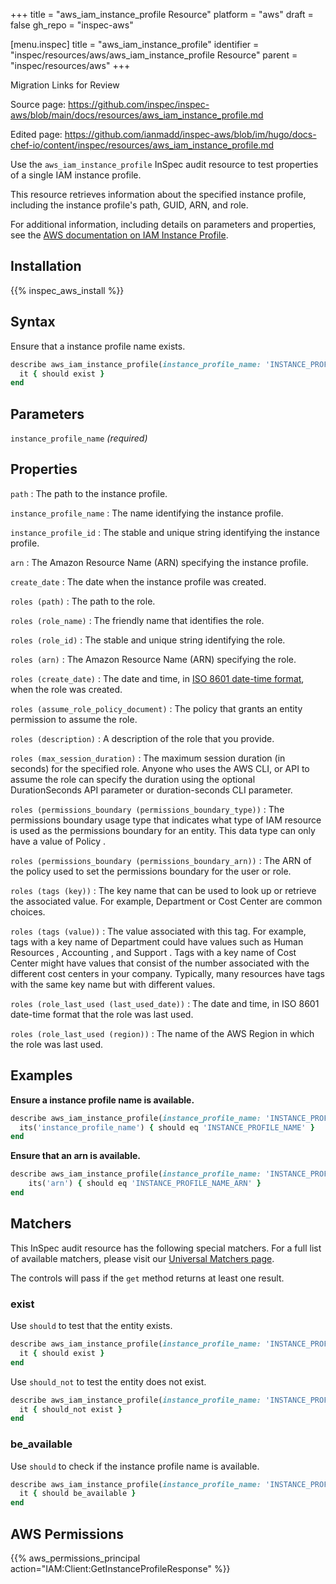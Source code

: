 +++
title = "aws_iam_instance_profile Resource"
platform = "aws"
draft = false
gh_repo = "inspec-aws"

[menu.inspec]
title = "aws_iam_instance_profile"
identifier = "inspec/resources/aws/aws_iam_instance_profile Resource"
parent = "inspec/resources/aws"
+++

<div class="admonition-note">
<p class="admonition-note-title">Migration Links for Review</p>
<div class="admonition-note-text">
<p>Source page: <a href="https://github.com/inspec/inspec-aws/blob/main/docs/resources/aws_iam_instance_profile.md">https://github.com/inspec/inspec-aws/blob/main/docs/resources/aws_iam_instance_profile.md</a></p>
<p>Edited page: <a href="https://github.com/ianmadd/inspec-aws/blob/im/hugo/docs-chef-io/content/inspec/resources/aws_iam_instance_profile.md">https://github.com/ianmadd/inspec-aws/blob/im/hugo/docs-chef-io/content/inspec/resources/aws_iam_instance_profile.md</a></p>
</div>
</div>


Use the `aws_iam_instance_profile` InSpec audit resource to test properties of a single IAM instance profile.

This resource retrieves information about the specified instance profile, including the instance profile's path, GUID, ARN, and role.

For additional information, including details on parameters and properties, see the [AWS documentation on IAM Instance Profile](https://docs.aws.amazon.com/AWSCloudFormation/latest/UserGuide/aws-resource-iam-instanceprofile.html).

## Installation

{{% inspec_aws_install %}}

## Syntax

Ensure that a instance profile name exists.

```ruby
describe aws_iam_instance_profile(instance_profile_name: 'INSTANCE_PROFILE_NAME') do
  it { should exist }
end
```

## Parameters

`instance_profile_name` _(required)_

## Properties

`path`
: The path to the instance profile.

`instance_profile_name`
: The name identifying the instance profile.

`instance_profile_id`
: The stable and unique string identifying the instance profile.

`arn`
: The Amazon Resource Name (ARN) specifying the instance profile.

`create_date`
: The date when the instance profile was created.

`roles (path)`
: The path to the role.

`roles (role_name)`
: The friendly name that identifies the role.

`roles (role_id)`
: The stable and unique string identifying the role.

`roles (arn)`
: The Amazon Resource Name (ARN) specifying the role.

`roles (create_date)`
: The date and time, in [ISO 8601 date-time format](https://www.iso.org/iso-8601-date-and-time-format.html), when the role was created.

`roles (assume_role_policy_document)`
: The policy that grants an entity permission to assume the role.

`roles (description)`
: A description of the role that you provide.

`roles (max_session_duration)`
: The maximum session duration (in seconds) for the specified role. Anyone who uses the AWS CLI, or API to assume the role can specify the duration using the optional DurationSeconds API parameter or duration-seconds CLI parameter.

`roles (permissions_boundary (permissions_boundary_type))`
: The permissions boundary usage type that indicates what type of IAM resource is used as the permissions boundary for an entity. This data type can only have a value of Policy .

`roles (permissions_boundary (permissions_boundary_arn))`
: The ARN of the policy used to set the permissions boundary for the user or role.

`roles (tags (key))`
: The key name that can be used to look up or retrieve the associated value. For example, Department or Cost Center are common choices.

`roles (tags (value))`
: The value associated with this tag. For example, tags with a key name of Department could have values such as Human Resources , Accounting , and Support . Tags with a key name of Cost Center might have values that consist of the number associated with the different cost centers in your company. Typically, many resources have tags with the same key name but with different values.

`roles (role_last_used (last_used_date))`
: The date and time, in ISO 8601 date-time format that the role was last used.

`roles (role_last_used (region))`
: The name of the AWS Region in which the role was last used.

## Examples

**Ensure a instance profile name is available.**

```ruby
describe aws_iam_instance_profile(instance_profile_name: 'INSTANCE_PROFILE_NAME') do
  its('instance_profile_name') { should eq 'INSTANCE_PROFILE_NAME' }
end
```

**Ensure that an arn is available.**

```ruby
describe aws_iam_instance_profile(instance_profile_name: 'INSTANCE_PROFILE_NAME') do
    its('arn') { should eq 'INSTANCE_PROFILE_NAME_ARN' }
end
```

## Matchers

This InSpec audit resource has the following special matchers. For a full list of available matchers, please visit our [Universal Matchers page](https://www.inspec.io/docs/reference/matchers/).

The controls will pass if the `get` method returns at least one result.

### exist

Use `should` to test that the entity exists.

```ruby
describe aws_iam_instance_profile(instance_profile_name: 'INSTANCE_PROFILE_NAME') do
  it { should exist }
end
```

Use `should_not` to test the entity does not exist.

```ruby
describe aws_iam_instance_profile(instance_profile_name: 'INSTANCE_PROFILE_NAME') do
  it { should_not exist }
end
```

### be_available

Use `should` to check if the instance profile name is available.

```ruby
describe aws_iam_instance_profile(instance_profile_name: 'INSTANCE_PROFILE_NAME') do
  it { should be_available }
end
```

## AWS Permissions

{{% aws_permissions_principal action="IAM:Client:GetInstanceProfileResponse" %}}
